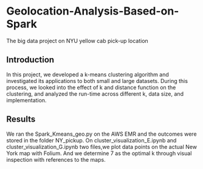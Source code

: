 # Geolocation-Analysis-Based-on-Spark
The big data project on NYU yellow cab pick-up location
## Introduction
In this project, we developed a k-means clustering algorithm and investigated its applications to both small and large datasets. During this process, we looked into the effect of k and distance function on the clustering, and analyzed the run-time across different k, data size, and implementation. 
## Results 
We ran the Spark_Kmeans_geo.py on the AWS EMR and the outcomes were stored in the folder NY_pickup. On cluster_visualization_E.ipynb and cluster_visualization_G.ipynb two files,we plot data points on the actual New York map with Folium. And we determine 7 as the optimal k through visual inspection with references to the maps.

